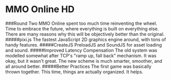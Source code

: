MMO Online HD
=============
###Round Two 
MMO Online spent too much time reinventing the wheel. Time to embrace the future, where everything is built on everything else. There are many reasons why this will be objectively better than the original.
#####pixi.js
The fastest JavaScript 2D graphics engine around, with tons of handy features. 
#####CreateJS
PreloadJS and SoundJS for asset loading and sound.
#####Improved Latency Compensation
The old system was modelled somewhat after TCP's "ramp up, fall back" mechanism. It was okay, but it wasn't great. The new scheme is much smarter, smoother, and all around better.
#####Better Practices
The first game was basically thrown together. This time, things are actually organized. It helps.
